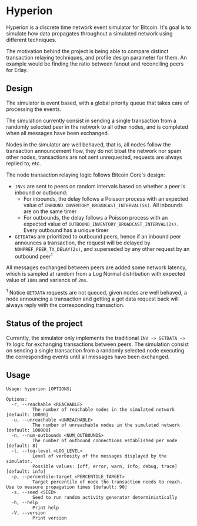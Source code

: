 # Hyperion

Hyperion is a discrete time network event simulator for Bitcoin. It's goal is to simulate how data propagates throughout a simulated network using different techniques.

The motivation behind the project is being able to compare distinct transaction relaying techniques, and profile design parameter for them. An example would be finding the ratio between fanout and reconciling peers for Erlay.

## Design

The simulator is event based, with a global priority queue that takes care of processing the events.

The simulation currently consist in sending a single transaction from a randomly selected peer in the network to all other nodes, and is completed when all messages have been exchanged.

Nodes in the simulator are well behaved, that is, all nodes follow the transaction announcement flow, they do not bloat the network nor spam other nodes, transactions are not sent unrequested, requests are always replied to, etc.

The node transaction relaying logic follows Bitcoin Core's design:

- `INVs` are sent to peers on random intervals based on whether a peer is inbound or outbound:
    - For inbounds, the delay follows a Poisson process with an expected value of `INBOUND_INVENTORY_BROADCAST_INTERVAL(5s)`. All inbounds are on the same timer
    - For outbounds, the delay follows a Poisson process with an expected value of `OUTBOUND_INVENTORY_BROADCAST_INTERVAL(2s)`. Every outbound has a unique timer
- `GETDATA`s are prioritized to outbound peers, hence if an inbound peer announces a transaction, the request will be
delayed by `NONPREF_PEER_TX_DELAY(2s)`, and superseded by any other request by an outbound peer<sup>1</sup>

All messages exchanged between peers are added some network latency, which is sampled at random from a Log Normal distribution with expected value of `10ms` and variance of `2ms`.

<sup>1</sup> Notice `GETDATA` requests are not queued, given nodes are well behaved, a node announcing a transaction and getting a get data request back will always reply with the corresponding transaction.

## Status of the project

Currently, the simulator only implements the traditional `INV -> GETDATA -> TX` logic for exchanging transactions between peers. The simulation consist on sending a single transaction from a randomly selected node executing the corresponding events until all messages have been exchanged.

## Usage
```
Usage: hyperion [OPTIONS]

Options:
  -r, --reachable <REACHABLE>
          The number of reachable nodes in the simulated network [default: 10000]
  -u, --unreachable <UNREACHABLE>
          The number of unreachable nodes in the simulated network [default: 100000]
  -n, --num-outbounds <NUM_OUTBOUNDS>
          The number of outbound connections established per node [default: 8]
  -l, --log-level <LOG_LEVEL>
          Level of verbosity of the messages displayed by the simulator.
          Possible values: [off, error, warn, info, debug, trace] [default: info]
  -p, --percentile-target <PERCENTILE_TARGET>
          Target percentile of node the transaction needs to reach. Use to measure propagation times [default: 90]
  -s, --seed <SEED>
          Seed to run random activity generator deterministically
  -h, --help
          Print help
  -V, --version
          Print version
  ```
